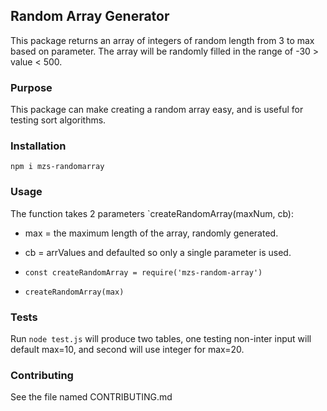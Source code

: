 ## Random Array Generator

This package returns an array of integers of random length from 3 to max based on parameter.
The array will be randomly filled in the range of -30 > value < 500.

### Purpose

This package can make creating a random array easy, and is useful for testing sort algorithms.

### Installation

`npm i mzs-randomarray`

### Usage

The function takes 2 parameters `createRandomArray(maxNum, cb):

- max = the maximum length of the array, randomly generated.
- cb = arrValues and defaulted so only a single parameter is used.

- `const createRandomArray = require('mzs-random-array')`
- `createRandomArray(max)`

### Tests

Run `node test.js` will produce two tables, one testing non-inter input will default max=10, and second
will use integer for max=20.

### Contributing

See the file named CONTRIBUTING.md
